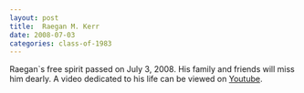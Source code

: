 ```yaml
---
layout: post
title:  Raegan M. Kerr
date: 2008-07-03
categories: class-of-1983
---
```

Raegan`s free spirit passed on July 3, 2008. His family and friends will miss him dearly.  A video dedicated to his life can be viewed on [Youtube](http://www.youtube.com/watch?v=qgdR0tdCX0U).
